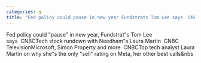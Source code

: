```yaml
---
categories: g
title: "Fed policy could pause in new year Fundstrats Tom Lee says  CNBC"
---
```

Fed policy could "pause" in new year, Fundstrat"s Tom Lee says&nbsp;&nbsp;CNBCTech stock rundown with Needham"s Laura Martin&nbsp;&nbsp;CNBC TelevisionMicrosoft, Simon Property and more&nbsp;&nbsp;CNBCTop tech analyst Laura Martin on why she"s the only "sell" rating on Meta, her other best calls&nbs